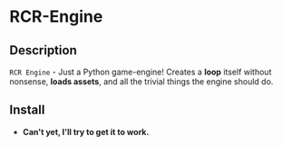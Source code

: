 # RCR-Engine
## Description
`RCR Engine` - Just a Python game-engine! Creates a **loop** itself without nonsense, **loads assets**, and all the trivial things the engine should do.
## Install
- **Can't yet, I'll try to get it to work.**
